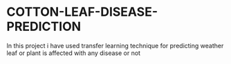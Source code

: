 # COTTON-LEAF-DISEASE-PREDICTION
In this project i have used transfer learning technique for predicting weather leaf or plant is affected with any disease or not 
